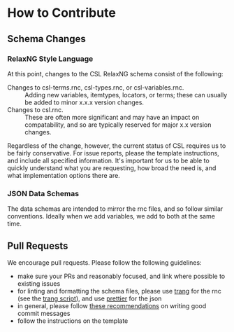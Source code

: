 # How to Contribute

## Schema Changes

### RelaxNG Style Language

At this point, changes to the CSL RelaxNG schema consist of the following:

<dl>
  <dt>Changes to csl-terms.rnc, csl-types.rnc, or csl-variables.rnc.</dt>
  <dd>Adding new variables, itemtypes, locators, or terms; these can usually be added to minor x.x.x version changes.</dd>
  <dt>Changes to csl.rnc.</dt>
  <dd>These are often more significant and may have an impact on compatability, and so are typically reserved for major x.x version changes.</dd>
</dl>

Regardless of the change, however, the current status of CSL requires us to be fairly conservative. For issue reports, please the template instructions, and include all specified information. It's important for us to be able to quickly understand what you are requesting, how broad the need is, and what implementation options there are.

### JSON Data Schemas

The data schemas are intended to mirror the rnc files, and so follow similar conventions. Ideally when we add variables, we add to both at the same time.

## Pull Requests

We encourage pull requests. Please follow the following guidelines:

- make sure your PRs and reasonably focused, and link where possible to existing issues
- for linting and formatting the schema files, please use [trang](https://github.com/relaxng/jing-trang) for the rnc (see the [trang script](https://github.com/citation-style-language/schema/blob/master/tools/rnc-validate-format.sh)), and use [prettier](https://prettier.io) for the json
- in general, please follow [these recommendations](https://www.freecodecamp.org/news/writing-good-commit-messages-a-practical-guide/) on writing good commit messages
- follow  the instructions on the template
